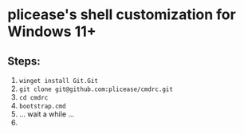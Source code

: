 # plicease's shell customization for Windows 11+

## Steps:

1. `winget install Git.Git`
2. `git clone git@github.com:plicease/cmdrc.git`
3. `cd cmdrc`
4. `bootstrap.cmd`
5. ... wait a while ...
6. 